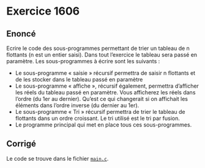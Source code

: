 # Exercice 1606

## Enoncé

Ecrire le code des sous-programmes permettant de trier un tableau de n flottants (n est un entier saisi). Dans tout l’exercice le tableau sera passé en paramètre. Les sous-programmes à écrire sont les suivants :
- Le sous-programme « saisie » récursif permettra de saisir n flottants et de les stocker dans le tableau passé en paramètre
- Le sous-programme « affiche », récursif également, permettra d’afficher les réels du tableau passé en paramètre. Vous afficherez les réels dans l’ordre (du 1er au dernier). Qu’est ce qui changerait si on affichait les éléments dans l’ordre inverse (du dernier au 1er).
- Le sous-programme « Tri » récursif permettra de trier le tableau de flottants dans un ordre croissant. Le tri utilisé est le tri par fusion.
- Le programme principal qui met en place tous ces sous-programmes.

## Corrigé

Le code se trouve dans le fichier [`main.c`](../code/main.c).